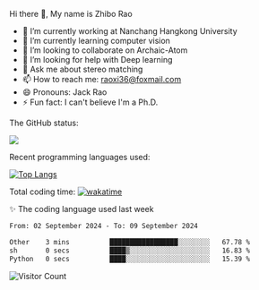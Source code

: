 Hi there 👋, My name is Zhibo Rao
- 🔭 I’m currently working at Nanchang Hangkong University
- 🌱 I’m currently learning computer vision
- 👯 I’m looking to collaborate on Archaic-Atom
- 🤔 I’m looking for help with Deep learning
- 💬 Ask me about stereo matching
- 📫 How to reach me: raoxi36@foxmail.com
- 😄 Pronouns: Jack Rao
- ⚡ Fun fact: I can't believe I'm a Ph.D.

The GitHub status:

![](https://github-readme-stats.vercel.app/api?username=ZhiboRao)

Recent programming languages used:

[![Top Langs](https://github-readme-stats.vercel.app/api/top-langs/?username=ZhiboRao&layout=compact)](https://github.com/anuraghazra/github-readme-stats)

Total coding time: [![wakatime](https://wakatime.com/badge/user/51ec5ec7-4742-4243-9eea-732ade32c0b7.svg)](https://wakatime.com/@51ec5ec7-4742-4243-9eea-732ade32c0b7)

✨ The coding language used last week 
<!--START_SECTION:waka-->

```txt
From: 02 September 2024 - To: 09 September 2024

Other    3 mins          █████████████████░░░░░░░░   67.78 %
sh       0 secs          ████▒░░░░░░░░░░░░░░░░░░░░   16.83 %
Python   0 secs          ████░░░░░░░░░░░░░░░░░░░░░   15.39 %
```

<!--END_SECTION:waka-->

![Visitor Count](https://profile-counter.glitch.me/Raohaocheng/count.svg)
